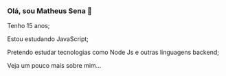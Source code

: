 ### Olá, sou Matheus Sena 👋

<!--
**matheussenadev/matheussenadev** is a ✨ _special_ ✨ repository because its `README.md` (this file) appears on your GitHub profile.

Here are some ideas to get you started:

- Tenho 15 anos;
- Estou estudando JavaScript;
- Pretendo estudar tecnologias como Node Js e outras linguagens backend;
- Veja um pouco mais sobre mim...
-->
Tenho 15 anos;

Estou estudando JavaScript;

Pretendo estudar tecnologias como Node Js e outras linguagens backend;

Veja um pouco mais sobre mim...
